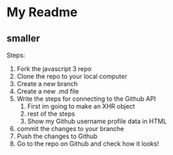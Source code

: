 # My Readme
## smaller

Steps:
1. Fork the javascript 3 repo
2. Clone the repo to your local computer
3. Create a new branch
2. Create a new .md file
3. Write the steps for connecting to the Github API 
    1. First im going to make an XHR object
    2. rest of the steps
    3. Show my Github username profile data in HTML
5. commit the changes to your branche
6. Push the changes to Github
7. Go to the repo on Github and check how it looks!